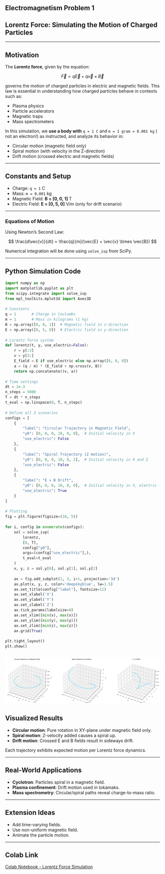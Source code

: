## Electromagnetism Problem 1  
## Lorentz Force: Simulating the Motion of Charged Particles

---

## Motivation

The **Lorentz force**, given by the equation:

$$
\vec{F} = q\vec{E} + q\vec{v} \times \vec{B}
$$

governs the motion of charged particles in electric and magnetic fields. This law is essential in understanding how charged particles behave in contexts such as:

- Plasma physics  
- Particle accelerators  
- Magnetic traps  
- Mass spectrometers  

In this simulation, we **use a body with** `q = 1 C` and `m = 1 gram = 0.001 kg` ( not an electron!) as instructed, and analyze its behavior in:

- Circular motion (magnetic field only)  
- Spiral motion (with velocity in the Z-direction)  
- Drift motion (crossed electric and magnetic fields)

---

##  Constants and Setup

- Charge: `q = 1` C  
- Mass: `m = 0.001` kg  
- Magnetic Field: **B = [0, 0, 1]** T  
- Electric Field: **E = [0, 5, 0]** V/m (only for drift scenario)

---

###  Equations of Motion

Using Newton’s Second Law:

$$
\frac{d\vec{v}}{dt} = \frac{q}{m}(\vec{E} + \vec{v} \times \vec{B})
$$

Numerical integration will be done using `solve_ivp` from SciPy.

---

## Python Simulation Code
```python
import numpy as np 
import matplotlib.pyplot as plt
from scipy.integrate import solve_ivp
from mpl_toolkits.mplot3d import Axes3D

# Constants
q = 1       # Charge in Coulombs
m = 1       # Mass in kilograms (1 kg)
B = np.array([0, 0, 1])  # Magnetic field in z-direction
E = np.array([0, 5, 0])  # Electric field in y-direction

# Lorentz force system
def lorentz(t, y, use_electric=False):
    r = y[:3]
    v = y[3:]
    E_field = E if use_electric else np.array([0, 0, 0])
    a = (q / m) * (E_field + np.cross(v, B))
    return np.concatenate((v, a))

# Time settings
dt = 1e-3
n_steps = 5000
T = dt * n_steps
t_eval = np.linspace(0, T, n_steps)

# Define all 3 scenarios
configs = [
    {
        "label": "Circular Trajectory in Magnetic Field",
        "y0": [0, 0, 0, 10, 0, 0],  # Initial velocity in X
        "use_electric": False
    },
    {
        "label": "Spiral Trajectory (Z motion)",
        "y0": [0, 0, 0, 10, 0, 2],  # Initial velocity in X and Z
        "use_electric": False
    },
    {
        "label": "E × B Drift",
        "y0": [0, 0, 0, 10, 0, 0],  # Initial velocity in X, electric field active
        "use_electric": True
    }
]

# Plotting
fig = plt.figure(figsize=(18, 5))

for i, config in enumerate(configs):
    sol = solve_ivp(
        lorentz,
        [0, T],
        config["y0"],
        args=(config["use_electric"],),
        t_eval=t_eval
    )
    x, y, z = sol.y[0], sol.y[1], sol.y[2]

    ax = fig.add_subplot(1, 3, i+1, projection='3d')
    ax.plot(x, y, z, color='deepskyblue', lw=1.5)
    ax.set_title(config["label"], fontsize=11)
    ax.set_xlabel('X')
    ax.set_ylabel('Y')
    ax.set_zlabel('Z')
    ax.tick_params(labelsize=8)
    ax.set_xlim([min(x), max(x)])
    ax.set_ylim([min(y), max(y)])
    ax.set_zlim([min(z), max(z)])
    ax.grid(True)

plt.tight_layout()
plt.show()
```
![alt text](image.png)
---

## Visualized Results

- **Circular motion**: Pure rotation in XY-plane under magnetic field only.
- **Spiral motion**: Z-velocity added causes a spiral up.
- **Drift motion**: Crossed E and B fields result in sideways drift.

Each trajectory exhibits expected motion per Lorentz force dynamics.

---

## Real-World Applications

- **Cyclotron**: Particles spiral in a magnetic field.
- **Plasma confinement**: Drift motion used in tokamaks.
- **Mass spectrometry**: Circular/spiral paths reveal charge-to-mass ratio.

---

## Extension Ideas

- Add time-varying fields.
- Use non-uniform magnetic field.
- Animate the particle motion.

---

## Colab Link

[Colab Notebook - Lorentz Force Simulation](https://colab.research.google.com/drive/1NZtXd8Iobkp-_3Ri1UqibfsM6MZX0Zrr?usp=sharing)



